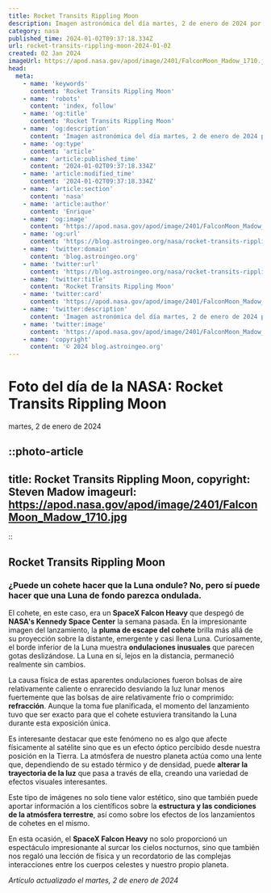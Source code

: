 ```yaml
---
title: Rocket Transits Rippling Moon
description: Imagen astronómica del día martes, 2 de enero de 2024 por la NASA; Rocket Transits Rippling Moon
category: nasa
published_time: 2024-01-02T09:37:18.334Z
url: rocket-transits-rippling-moon-2024-01-02
created: 02 Jan 2024
imageUrl: https://apod.nasa.gov/apod/image/2401/FalconMoon_Madow_1710.jpg
head:
  meta:
    - name: 'keywords'
      content: 'Rocket Transits Rippling Moon'
    - name: 'robots'
      content: 'index, follow'
    - name: 'og:title'
      content: 'Rocket Transits Rippling Moon'
    - name: 'og:description'
      content: 'Imagen astronómica del día martes, 2 de enero de 2024 por la NASA; Rocket Transits Rippling Moon'
    - name: 'og:type'
      content: 'article'
    - name: 'article:published_time'
      content: '2024-01-02T09:37:18.334Z'
    - name: 'article:modified_time'
      content: '2024-01-02T09:37:18.334Z'
    - name: 'article:section'
      content: 'nasa'
    - name: 'article:author'
      content: 'Enrique'
    - name: 'og:image'
      content: 'https://apod.nasa.gov/apod/image/2401/FalconMoon_Madow_1710.jpg'
    - name: 'og:url'
      content: 'https://blog.astroingeo.org/nasa/rocket-transits-rippling-moon-2024-01-02'
    - name: 'twitter:domain'
      content: 'blog.astroingeo.org'
    - name: 'twitter:url'
      content: 'https://blog.astroingeo.org/nasa/rocket-transits-rippling-moon-2024-01-02'
    - name: 'twitter:title'
      content: 'Rocket Transits Rippling Moon'
    - name: 'twitter:card'
      content: 'https://apod.nasa.gov/apod/image/2401/FalconMoon_Madow_1710.jpg'
    - name: 'twitter:description'
      content: 'Imagen astronómica del día martes, 2 de enero de 2024 por la NASA; Rocket Transits Rippling Moon'
    - name: 'twitter:image'
      content: 'https://apod.nasa.gov/apod/image/2401/FalconMoon_Madow_1710.jpg'
    - name: 'copyright'
      content: '© 2024 blog.astroingeo.org'
---
```

# Foto del día de la NASA: Rocket Transits Rippling Moon
martes, 2 de enero de 2024

::photo-article
---
title: Rocket Transits Rippling Moon, copyright: Steven Madow
imageurl: https://apod.nasa.gov/apod/image/2401/FalconMoon_Madow_1710.jpg
---
::

## Rocket Transits Rippling Moon

### ¿Puede un cohete hacer que la Luna ondule? No, pero sí puede hacer que una Luna de fondo parezca ondulada.

El cohete, en este caso, era un **SpaceX Falcon Heavy** que despegó de **NASA's Kennedy Space Center** la semana pasada. En la impresionante imagen del lanzamiento, la **pluma de escape del cohete** brilla más allá de su proyección sobre la distante, emergente y casi llena Luna. Curiosamente, el borde inferior de la Luna muestra **ondulaciones inusuales** que parecen gotas deslizándose. La Luna en sí, lejos en la distancia, permaneció realmente sin cambios.

La causa física de estas aparentes ondulaciones fueron bolsas de aire relativamente caliente o enrarecido desviando la luz lunar menos fuertemente que las bolsas de aire relativamente frío o comprimido: **refracción**. Aunque la toma fue planificada, el momento del lanzamiento tuvo que ser exacto para que el cohete estuviera transitando la Luna durante esta exposición única.

Es interesante destacar que este fenómeno no es algo que afecte físicamente al satélite sino que es un efecto óptico percibido desde nuestra posición en la Tierra. La atmósfera de nuestro planeta actúa como una lente que, dependiendo de su estado térmico y de densidad, puede **alterar la trayectoria de la luz** que pasa a través de ella, creando una variedad de efectos visuales interesantes.

Este tipo de imágenes no solo tiene valor estético, sino que también puede aportar información a los científicos sobre la **estructura y las condiciones de la atmósfera terrestre**, así como sobre los efectos de los lanzamientos de cohetes en el mismo.

En esta ocasión, el **SpaceX Falcon Heavy** no solo proporcionó un espectáculo impresionante al surcar los cielos nocturnos, sino que también nos regaló una lección de física y un recordatorio de las complejas interacciones entre los cuerpos celestes y nuestro propio planeta.

_Artículo actualizado el martes, 2 de enero de 2024_